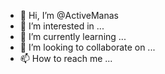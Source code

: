 - 👋 Hi, I’m @ActiveManas
- 👀 I’m interested in ...
- 🌱 I’m currently learning ...
- 💞️ I’m looking to collaborate on ...
- 📫 How to reach me ...

<!---
ActiveManas/ActiveManas is a ✨ special ✨ repository because its `README.md` (this file) appears on your GitHub profile.
You can click the Preview link to take a look at your changes.
--->
